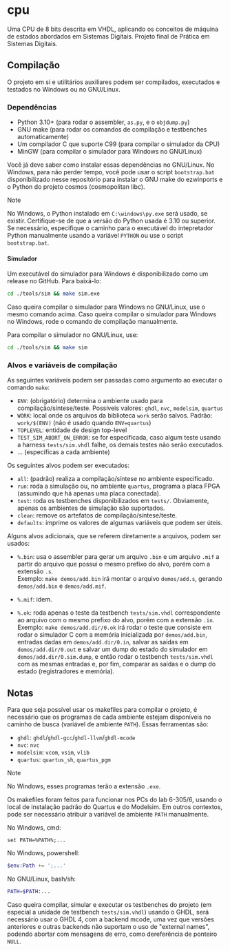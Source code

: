 cpu
===

Uma CPU de 8 bits descrita em VHDL, aplicando os conceitos de máquina de estados
abordados em Sistemas Digitais. Projeto final de Prática em Sistemas Digitais. 

## Compilação

O projeto em si e utilitários auxiliares podem ser compilados, executados e 
testados no Windows ou no GNU/Linux.

### Dependências

 - Python 3.10+ (para rodar o assembler, `as.py`, e o `objdump.py`)
 - GNU make (para rodar os comandos de compilação e testbenches automaticamente)
 - Um compilador C que suporte C99 (para compilar o simulador da CPU)
 - MinGW (para compilar o simulador para Windows no GNU/Linux)

Você já deve saber como instalar essas dependências no GNU/Linux. No Windows, para
não perder tempo, você pode usar o script `bootstrap.bat` disponibilizado nesse
repositório para instalar o GNU make do ezwinports e o Python do projeto cosmos
(cosmopolitan libc).

> [!NOTE]
> No Windows, o Python instalado em `C:\windows\py.exe` será usado, se existir.
> Certifique-se de que a versão do Python usada é 3.10 ou superior. Se necessário,
> especifique o caminho para o executável do intepretador Python manualmente usando
> a variável `PYTHON` ou use o script `bootstrap.bat`.

#### Simulador

Um executável do simulador para Windows é disponibilizado como um release no GitHub. 
Para baixá-lo:

```sh
cd ./tools/sim && make sim.exe
```

Caso queira compilar o simulador para Windows no GNU/Linux, use o mesmo comando acima.
Caso queira compilar o simulador para Windows no Windows, rode o comando de compilação manualmente.

Para compilar o simulador no GNU/Linux, use:

```sh
cd ./tools/sim && make sim
```

### Alvos e variáveis de compilação

As seguintes variáveis podem ser passadas como argumento ao executar o comando `make`:

 - `ENV`: (obrigatório) determina o ambiente usado para compilação/síntese/teste.
 Possíveis valores: `ghdl`, `nvc`, `modelsim`, `quartus`
 - `WORK`: local onde os arquivos da biblioteca `work` serão salvos.
 Padrão: `work/$(ENV)` (não é usado quando `ENV=quartus`)
 - `TOPLEVEL`: entidade de design top-level
 - `TEST_SIM_ABORT_ON_ERROR`: se for especificada, caso algum teste usando a harness
 `tests/sim.vhdl` falhe, os demais testes não serão executados.
 - ... (específicas a cada ambiente)

Os seguintes alvos podem ser executados:

 - `all`: (padrão) realiza a compilação/síntese no ambiente especificado.
 - `run`: roda a simulação ou, no ambiente `quartus`, programa a placa FPGA 
 (assumindo que há apenas uma placa conectada).
 - `test`: roda os testbenches disponibilizados em `tests/`. Obviamente,
 apenas os ambientes de simulação são suportados.
 - `clean`: remove os artefatos de compilação/síntese/teste.
 - `defaults`: imprime os valores de algumas variáveis que podem ser úteis.

Alguns alvos adicionais, que se referem diretamente a arquivos, podem ser usados:

 - `%.bin`: usa o assembler para gerar um arquivo `.bin` e um arquivo `.mif` 
 a partir do arquivo que possui o mesmo prefixo do alvo, porém com a extensão `.s`.  
 Exemplo: `make demos/add.bin` irá montar o arquivo `demos/add.s`, gerando
 `demos/add.bin` e `demos/add.mif`.

 - `%.mif`: idem.

 - `%.ok`: roda apenas o teste da testbench `tests/sim.vhdl` correspondente ao arquivo
 com o mesmo prefixo do alvo, porém com a extensão `.in`.  
 Exemplo: `make demos/add.dir/0.ok` irá rodar o teste que consiste em rodar o simulador
 C com a memória inicializada por `demos/add.bin`, entradas dadas em `demos/add.dir/0.in`,
 salvar as saídas em `demos/add.dir/0.out` e salvar um dump do estado do simulador em
 `demos/add.dir/0.sim.dump`, e então rodar o testbench `tests/sim.vhdl` com as mesmas
 entradas e, por fim, comparar as saídas e o dump do estado (registradores e memória).

## Notas

Para que seja possível usar os makefiles para compilar o projeto, é necessário
que os programas de cada ambiente estejam disponíveis no caminho de busca 
(variável de ambiente `PATH`). Essas ferramentas são:

 - `ghdl`: `ghdl`/`ghdl-gcc`/`ghdl-llvm`/`ghdl-mcode`
 - `nvc`: `nvc`
 - `modelsim`: `vcom`, `vsim`, `vlib`
 - `quartus`: `quartus_sh`, `quartus_pgm`

> [!NOTE]
> No Windows, esses programas terão a extensão `.exe`.

Os makefiles foram feitos para funcionar nos PCs do lab 6-305/6, usando o local
de instalação padrão do Quartus e do Modelsim. Em outros contextos, pode ser
necessário atribuir a variável de ambiente `PATH` manualmente.

No Windows, cmd:

```
set PATH=%PATH%;...
```

No Windows, powershell:

```powershell
$env:Path += ';...'
```

No GNU/Linux, bash/sh:

```sh
PATH=$PATH:...
```

Caso queira compilar, simular e executar os testbenches do projeto (em especial 
a unidade de testbench `tests/sim.vhdl`) usando o GHDL, será necessário usar o
GHDL 4, com a backend mcode, uma vez que versões anteriores e outras backends 
não suportam o uso de "external names", podendo abortar com mensagens de erro, 
como dereferência de ponteiro `NULL`.
